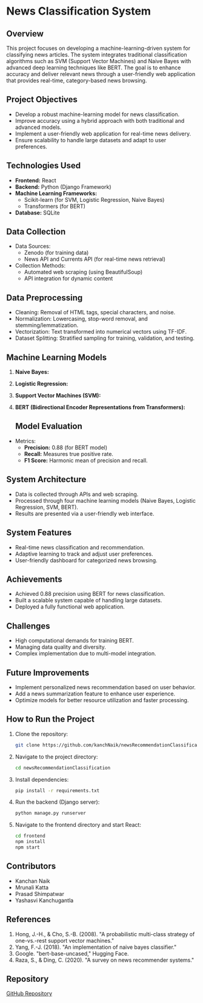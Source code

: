 # News Classification System

## Overview
This project focuses on developing a machine-learning-driven system for classifying news articles. The system integrates traditional classification algorithms such as SVM (Support Vector Machines) and Naive Bayes with advanced deep learning techniques like BERT. The goal is to enhance accuracy and deliver relevant news through a user-friendly web application that provides real-time, category-based news browsing.

## Project Objectives
- Develop a robust machine-learning model for news classification.
- Improve accuracy using a hybrid approach with both traditional and advanced models.
- Implement a user-friendly web application for real-time news delivery.
- Ensure scalability to handle large datasets and adapt to user preferences.

## Technologies Used
- **Frontend:** React
- **Backend:** Python (Django Framework)
- **Machine Learning Frameworks:**
  - Scikit-learn (for SVM, Logistic Regression, Naive Bayes)
  - Transformers (for BERT)
- **Database:** SQLite

## Data Collection
- Data Sources:
  - Zenodo (for training data)
  - News API and Currents API (for real-time news retrieval)
- Collection Methods:
  - Automated web scraping (using BeautifulSoup)
  - API integration for dynamic content

## Data Preprocessing
- Cleaning: Removal of HTML tags, special characters, and noise.
- Normalization: Lowercasing, stop-word removal, and stemming/lemmatization.
- Vectorization: Text transformed into numerical vectors using TF-IDF.
- Dataset Splitting: Stratified sampling for training, validation, and testing.

## Machine Learning Models
1. **Naive Bayes:**   
2. **Logistic Regression:**
3. **Support Vector Machines (SVM):**
4. **BERT (Bidirectional Encoder Representations from Transformers):**

   ## Model Evaluation
- Metrics:
  - **Precision:** 0.88 (for BERT model)
  - **Recall:** Measures true positive rate.
  - **F1 Score:** Harmonic mean of precision and recall.

## System Architecture
- Data is collected through APIs and web scraping.
- Processed through four machine learning models (Naive Bayes, Logistic Regression, SVM, BERT).
- Results are presented via a user-friendly web interface.

## System Features
- Real-time news classification and recommendation.
- Adaptive learning to track and adjust user preferences.
- User-friendly dashboard for categorized news browsing.

## Achievements
- Achieved 0.88 precision using BERT for news classification.
- Built a scalable system capable of handling large datasets.
- Deployed a fully functional web application.

## Challenges
- High computational demands for training BERT.
- Managing data quality and diversity.
- Complex implementation due to multi-model integration.

## Future Improvements
- Implement personalized news recommendation based on user behavior.
- Add a news summarization feature to enhance user experience.
- Optimize models for better resource utilization and faster processing.

## How to Run the Project
1. Clone the repository:
   ```bash
   git clone https://github.com/kanchNaik/newsRecommendationClassification.git
   ```
2. Navigate to the project directory:
   ```bash
   cd newsRecommendationClassification
   ```
3. Install dependencies:
   ```bash
   pip install -r requirements.txt
   ```
4. Run the backend (Django server):
   ```bash
   python manage.py runserver
   ```
5. Navigate to the frontend directory and start React:
   ```bash
   cd frontend
   npm install
   npm start
   ```

## Contributors
- Kanchan Naik
- Mrunali Katta
- Prasad Shimpatwar
- Yashasvi Kanchugantla

## References
1. Hong, J.-H., & Cho, S.-B. (2008). "A probabilistic multi-class strategy of one-vs.-rest support vector machines."
2. Yang, F.-J. (2018). "An implementation of naive bayes classifier."
3. Google. "bert-base-uncased," Hugging Face.
4. Raza, S., & Ding, C. (2020). "A survey on news recommender systems."

## Repository
[GitHub Repository](https://github.com/kanchNaik/newsRecommendationClassification)

